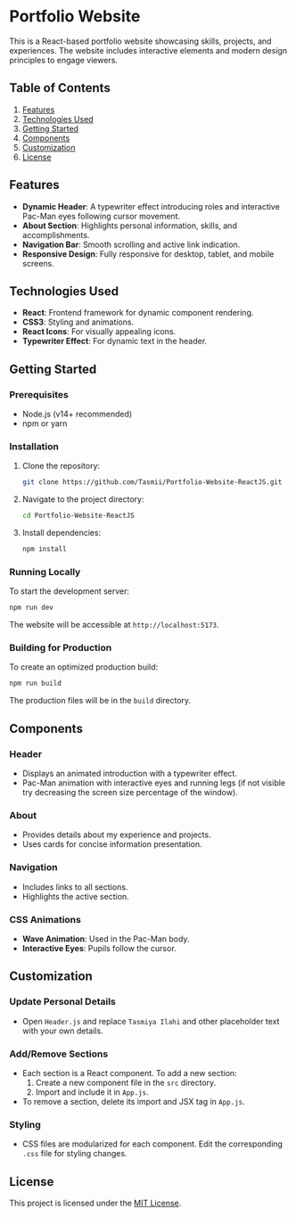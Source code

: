 # Portfolio Website

This is a React-based portfolio website showcasing skills, projects, and experiences. The website includes interactive elements and modern design principles to engage viewers.

## Table of Contents

1. [Features](#features)
2. [Technologies Used](#technologies-used)
3. [Getting Started](#getting-started)
4. [Components](#components)
5. [Customization](#customization)
6. [License](#license)

## Features

- **Dynamic Header**: A typewriter effect introducing roles and interactive Pac-Man eyes following cursor movement.
- **About Section**: Highlights personal information, skills, and accomplishments.
- **Navigation Bar**: Smooth scrolling and active link indication.
- **Responsive Design**: Fully responsive for desktop, tablet, and mobile screens.

## Technologies Used

- **React**: Frontend framework for dynamic component rendering.
- **CSS3**: Styling and animations.
- **React Icons**: For visually appealing icons.
- **Typewriter Effect**: For dynamic text in the header.

## Getting Started

### Prerequisites

- Node.js (v14+ recommended)
- npm or yarn

### Installation

1. Clone the repository:
   ```bash
   git clone https://github.com/Tasmii/Portfolio-Website-ReactJS.git
   ```
2. Navigate to the project directory:
   ```bash
   cd Portfolio-Website-ReactJS
   ```
3. Install dependencies:
   ```bash
   npm install
   ```

### Running Locally

To start the development server:
```bash
npm run dev
```
The website will be accessible at `http://localhost:5173`.

### Building for Production

To create an optimized production build:
```bash
npm run build
```
The production files will be in the `build` directory.

## Components

### Header
- Displays an animated introduction with a typewriter effect.
- Pac-Man animation with interactive eyes and running legs (if not visible try decreasing the screen size percentage of the window).

### About
- Provides details about my experience and projects.
- Uses cards for concise information presentation.

### Navigation
- Includes links to all sections.
- Highlights the active section.

### CSS Animations
- **Wave Animation**: Used in the Pac-Man body.
- **Interactive Eyes**: Pupils follow the cursor.

## Customization

### Update Personal Details
- Open `Header.js` and replace `Tasmiya Ilahi` and other placeholder text with your own details.

### Add/Remove Sections
- Each section is a React component. To add a new section:
  1. Create a new component file in the `src` directory.
  2. Import and include it in `App.js`.
- To remove a section, delete its import and JSX tag in `App.js`.

### Styling
- CSS files are modularized for each component. Edit the corresponding `.css` file for styling changes.

## License

This project is licensed under the [MIT License](LICENSE).
